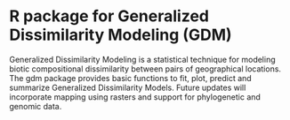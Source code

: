 # R package for Generalized Dissimilarity Modeling (GDM)

Generalized Dissimilarity Modeling is a statistical technique for modeling biotic compositional dissimilarity between pairs of geographical locations. The gdm package provides basic functions to fit, plot, predict and summarize Generalized Dissimilarity Models. Future updates will incorporate mapping using rasters and support for phylogenetic and genomic data.
